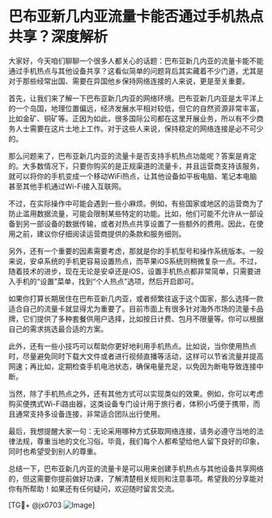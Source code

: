 # 巴布亚新几内亚流量卡能否通过手机热点共享？深度解析

大家好，今天咱们聊聊一个很多人都关心的话题：巴布亚新几内亚的流量卡能不能通过手机热点与其他设备共享？这看似简单的问题背后其实藏着不少门道，尤其是对于那些经常出国、需要在异国他乡保持网络连接的人来说，更是至关重要。

首先，让我们来了解一下巴布亚新几内亚的网络环境。巴布亚新几内亚是太平洋上的一个岛国，地理位置偏远，经济发展水平相对较低，但它的自然资源非常丰富，比如金矿、铜矿等。正因为如此，很多国际公司都在这里开展业务，所以有不少商务人士需要在这片土地上工作。对于这些人来说，保持稳定的网络连接是必不可少的。

那么问题来了，巴布亚新几内亚的流量卡是否支持手机热点功能呢？答案是肯定的。大多数情况下，只要你购买的是正规渠道的流量卡，并且运营商支持该服务，就可以将你的手机变成一个移动WiFi热点，让其他设备如平板电脑、笔记本电脑甚至其他手机通过Wi-Fi接入互联网。

不过，在实际操作中可能会遇到一些小麻烦。例如，有些国家或地区的运营商为了防止滥用数据流量，可能会限制某些特定的功能。比如，他们可能不允许从一部设备到另一部设备的数据传输，或者对热点共享设置了一些额外的费用。因此，在使用之前，建议你仔细阅读运营商提供的条款和服务细则。

另外，还有一个重要的因素需要考虑，那就是你的手机型号和操作系统版本。一般来说，安卓系统的手机更容易设置热点，而苹果iOS系统则稍微复杂一点。不过，随着技术的进步，现在无论是安卓还是iOS，设置手机热点都非常简单，只需要进入手机的“设置”菜单，找到“个人热点”选项，然后开启即可。

如果你打算长期居住在巴布亚新几内亚，或者频繁往返于这个国家，那么选择一款适合自己的流量卡就显得尤为重要了。目前市面上有很多针对海外市场的流量卡品牌，它们提供了多种套餐供用户选择，比如按日计费、包月不限量等。你可以根据自己的需求挑选最合适的方案。

此外，还有一些小技巧可以帮助你更好地利用手机热点。比如说，当你使用热点时，尽量避免同时下载大文件或者进行视频直播等活动，这样可以节省流量并提高网速；再比如，定期检查手机电池状态，确保电量充足，以免因为断电导致连接中断。

当然，除了手机热点之外，还有其他方式可以实现类似的效果。例如，你可以考虑购买便携式Wi-Fi路由器，这类设备专门设计用于旅行者，体积小巧便于携带，而且通常支持多设备连接，非常适合团队出行使用。

最后，我想提醒大家一句：无论采用哪种方式获取网络连接，请务必遵守当地的法律法规，尊重当地的文化习俗。毕竟，我们每个人都希望给他人留下良好的印象，同时也希望受到别人的尊重。

总结一下，巴布亚新几内亚的流量卡是可以用来创建手机热点与其他设备共享网络的，但这需要你提前做好功课，了解清楚相关规则和注意事项。希望我的分享能对你有所帮助！如果还有任何疑问，欢迎随时留言交流。

[TG💪+ @jx0703 ![Image](https://github.com/user-attachments/assets/dbca1d08-cadb-493c-b0ec-ad6f7a83f270)]